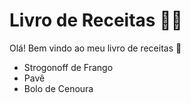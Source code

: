 # Livro de Receitas :cook:

Olá! Bem vindo ao meu livro de receitas :wave:

- Strogonoff de Frango
- Pavê
- Bolo de Cenoura
